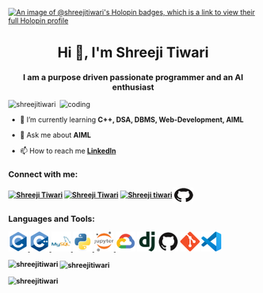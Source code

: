 [![An image of @shreejitiwari's Holopin badges, which is a link to view their full Holopin profile](https://holopin.me/shreejitiwari)](https://holopin.io/@shreejitiwari)

<h1 align="center">Hi 👋, I'm Shreeji Tiwari</h1>
<h3 align="center">I am a purpose driven passionate programmer and an AI enthusiast</h3>
<img align="right" alt="coding" width="400"  src="https://mir-s3-cdn-cf.behance.net/project_modules/disp/601014116770475.6068beff4640a.gif">

<p align="left"> <img src="https://komarev.com/ghpvc/?username=shreejitiwari&label=Profile%20views&color=0e75b6&style=flat" alt="shreejitiwari" /> </p>



- 🌱 I’m currently learning **C++, DSA, DBMS, Web-Development, AIML**

- 💬 Ask me about **AIML**

- 📫 How to reach me <a href = "https://www.linkedin.com/in/shreeji-tiwari-7a4003237/" target = "_blank"><b>LinkedIn<b></a>

<h3 align="left">Connect with me:</h3>
<p align="left">
<a href="https://www.linkedin.com/in/shreeji-tiwari-7a4003237/" target="blank"><img align="center" src="https://raw.githubusercontent.com/rahuldkjain/github-profile-readme-generator/master/src/images/icons/Social/linked-in-alt.svg" alt="Shreeji Tiwari" height="30" width="40" /></a>
<a href="https://www.kaggle.com/shreejitiwari" target="blank"><img align="center" src="https://raw.githubusercontent.com/rahuldkjain/github-profile-readme-generator/master/src/images/icons/Social/kaggle.svg" alt="Shreeji Tiwari" height="30" width="40" /></a>
<a href="discordapp.com/users/1025430643284381766" target="blank"><img align="center" src="https://raw.githubusercontent.com/rahuldkjain/github-profile-readme-generator/master/src/images/icons/Social/discord.svg" alt="Shreeji tiwari" height="30" width="40" /></a>
<a href="https://github.com/shreejitiwari" target="blank"><img align="center" src="https://raw.githubusercontent.com/devicons/devicon/55609aa5bd817ff167afce0d965585c92040787a/icons/github/github-original.svg" alt="Google developer profile" height="30" width="40" /></a>

<h3 align="left">Languages and Tools:</h3>
<p align="left">
  
</a> <a href="https://www.cprogramming.com/" target="_blank" rel="noreferrer"> <img src="https://raw.githubusercontent.com/devicons/devicon/master/icons/c/c-original.svg" alt="c" width="40" height="40"/> </a> 
<a href="https://www.w3schools.com/cpp/" target="_blank" rel="noreferrer"> <img src="https://raw.githubusercontent.com/devicons/devicon/master/icons/cplusplus/cplusplus-original.svg" alt="cplusplus" width="40" height="40"/> </a> 
<a href="https://www.mysql.com/" target="_blank" rel="noreferrer"> <img src="https://raw.githubusercontent.com/devicons/devicon/master/icons/mysql/mysql-original-wordmark.svg" alt="mysql" width="40" height="40"/> </a> 
<a href="https://www.python.org" target="_blank" rel="noreferrer"> <img src="https://raw.githubusercontent.com/devicons/devicon/master/icons/python/python-original.svg" alt="python" width="40" height="40"/> </a>
<a href="https://jupyter.org/" target="_blank" rel="noreferrer"> <img src="https://raw.githubusercontent.com/devicons/devicon/55609aa5bd817ff167afce0d965585c92040787a/icons/jupyter/jupyter-original-wordmark.svg" alt="jupyter notebook" width="40" height="40"/> </a>
<a href="https://g.dev/shreeji" target="blank"><img src="https://raw.githubusercontent.com/devicons/devicon/55609aa5bd817ff167afce0d965585c92040787a/icons/googlecloud/googlecloud-original.svg" alt="Google developer profile" height="40" width="40" /></a>
<a href="https://www.djangoproject.com/" target="blank"><img src="https://raw.githubusercontent.com/devicons/devicon/55609aa5bd817ff167afce0d965585c92040787a/icons/django/django-plain.svg" alt="django" height="40" width="40" /></a>
<a href="https://github.com/shreejitiwari" target="blank"><img src="https://raw.githubusercontent.com/devicons/devicon/55609aa5bd817ff167afce0d965585c92040787a/icons/github/github-original.svg" alt="github profile" height="40" width="40" /></a>
<a href="https://github.com/shreejitiwari" target="blank"><img src="https://raw.githubusercontent.com/devicons/devicon/55609aa5bd817ff167afce0d965585c92040787a/icons/git/git-original.svg" alt="git" height="40" width="40" /></a>
<a href="https://code.visualstudio.com/" target="blank"><img src="https://raw.githubusercontent.com/devicons/devicon/55609aa5bd817ff167afce0d965585c92040787a/icons/vscode/vscode-original.svg" alt="git" height="40" width="40" /></a>

</p>

<p><img align="left" src="https://github-readme-stats.vercel.app/api/top-langs?username=shreejitiwari&show_icons=true&locale=en&layout=compact" alt="shreejitiwari" /></p>

<p>&nbsp;<img align="center" src="https://github-readme-stats.vercel.app/api?username=shreejitiwari&show_icons=true&locale=en" alt="shreejitiwari" /></p>

<p><img align="center" src="https://github-readme-streak-stats.herokuapp.com/?user=shreejitiwari&" alt="shreejitiwari" /></p>
